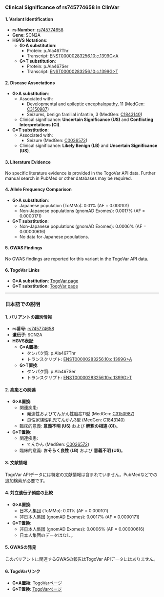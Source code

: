 ### Clinical Significance of rs745774658 in ClinVar

#### 1. Variant Identification
- **rs Number**: [rs745774658](https://identifiers.org/dbsnp/rs745774658)
- **Gene**: SCN2A
- **HGVS Notations**:
  - **G>A substitution**: 
    - Protein: p.Ala467Thr
    - Transcript: [ENST00000283256.10:c.1399G>A](https://www.ncbi.nlm.nih.gov/clinvar/variation/452471)
  - **G>T substitution**: 
    - Protein: p.Ala467Ser
    - Transcript: [ENST00000283256.10:c.1399G>T](https://www.ncbi.nlm.nih.gov/clinvar/variation/983216)

#### 2. Disease Associations
- **G>A substitution**:
  - Associated with:
    - Developmental and epileptic encephalopathy, 11 (MedGen: [C3150987](https://www.ncbi.nlm.nih.gov/medgen/C3150987))
    - Seizures, benign familial infantile, 3 (MedGen: [C1843140](https://www.ncbi.nlm.nih.gov/medgen/C1843140))
  - Clinical significance: **Uncertain Significance (US)** and **Conflicting Interpretations (CI)**.
- **G>T substitution**:
  - Associated with:
    - Seizure (MedGen: [C0036572](https://www.ncbi.nlm.nih.gov/medgen/C0036572))
  - Clinical significance: **Likely Benign (LB)** and **Uncertain Significance (US)**.

#### 3. Literature Evidence
No specific literature evidence is provided in the TogoVar API data. Further manual search in PubMed or other databases may be required.

#### 4. Allele Frequency Comparison
- **G>A substitution**:
  - Japanese population (ToMMo): 0.01% (AF = 0.000101)
  - Non-Japanese populations (gnomAD Exomes): 0.0017% (AF = 0.0000171)
- **G>T substitution**:
  - Non-Japanese populations (gnomAD Exomes): 0.0006% (AF = 0.00000616)
  - No data for Japanese populations.
  
#### 5. GWAS Findings
No GWAS findings are reported for this variant in the TogoVar API data.

#### 6. TogoVar Links
- **G>A substitution**: [TogoVar page](https://togovar.org/variant/tgv9339051)
- **G>T substitution**: [TogoVar page](https://togovar.org/variant/tgv9339051)

---

### 日本語での説明

#### 1. バリアントの識別情報
- **rs番号**: [rs745774658](https://identifiers.org/dbsnp/rs745774658)
- **遺伝子**: SCN2A
- **HGVS表記**:
  - **G>A置換**:
    - タンパク質: p.Ala467Thr
    - トランスクリプト: [ENST00000283256.10:c.1399G>A](https://www.ncbi.nlm.nih.gov/clinvar/variation/452471)
  - **G>T置換**:
    - タンパク質: p.Ala467Ser
    - トランスクリプト: [ENST00000283256.10:c.1399G>T](https://www.ncbi.nlm.nih.gov/clinvar/variation/983216)

#### 2. 疾患との関連
- **G>A置換**:
  - 関連疾患:
    - 発達性およびてんかん性脳症11型 (MedGen: [C3150987](https://www.ncbi.nlm.nih.gov/medgen/C3150987))
    - 良性家族性乳児てんかん3型 (MedGen: [C1843140](https://www.ncbi.nlm.nih.gov/medgen/C1843140))
  - 臨床的意義: **意義不明 (US)** および **解釈の相違 (CI)**。
- **G>T置換**:
  - 関連疾患:
    - てんかん (MedGen: [C0036572](https://www.ncbi.nlm.nih.gov/medgen/C0036572))
  - 臨床的意義: **おそらく良性 (LB)** および **意義不明 (US)**。

#### 3. 文献情報
TogoVar APIデータには特定の文献情報は含まれていません。PubMedなどでの追加検索が必要です。

#### 4. 対立遺伝子頻度の比較
- **G>A置換**:
  - 日本人集団 (ToMMo): 0.01% (AF = 0.000101)
  - 非日本人集団 (gnomAD Exomes): 0.0017% (AF = 0.0000171)
- **G>T置換**:
  - 非日本人集団 (gnomAD Exomes): 0.0006% (AF = 0.00000616)
  - 日本人集団のデータはなし。

#### 5. GWASの発見
このバリアントに関連するGWASの報告はTogoVar APIデータにはありません。

#### 6. TogoVarリンク
- **G>A置換**: [TogoVarページ](https://togovar.org/variant/tgv9339051)
- **G>T置換**: [TogoVarページ](https://togovar.org/variant/tgv9339051)